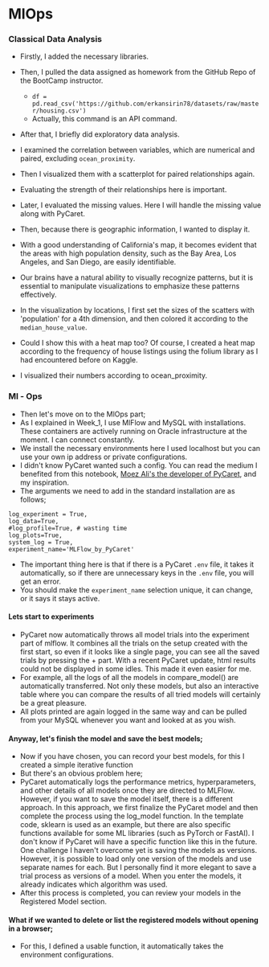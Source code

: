 # MlOps


### Classical Data Analysis

* Firstly, I added the necessary libraries.
* Then, I pulled the data assigned as homework from the GitHub Repo of the BootCamp instructor.

  * `df = pd.read_csv('https://github.com/erkansirin78/datasets/raw/master/housing.csv')`
  * Actually, this command is an API command.
* After that, I briefly did exploratory data analysis.
* I examined the correlation between variables, which are numerical and paired, excluding `ocean_proximity`.
* Then I visualized them with a scatterplot for paired relationships again.
* Evaluating the strength of their relationships here is important.
* Later, I evaluated the missing values. Here I will handle the missing value along with PyCaret.
* Then, because there is geographic information, I wanted to display it.
* With a good understanding of California's map, it becomes evident that the areas with high population density, such as the Bay Area, Los Angeles, and San Diego, are easily identifiable.
* Our brains have a natural ability to visually recognize patterns, but it is essential to manipulate visualizations to emphasize these patterns effectively.
* In the visualization by locations, I first set the sizes of the scatters with 'population' for a 4th dimension, and then colored it according to the `median_house_value`.
* Could I show this with a heat map too? Of course, I created a heat map according to the frequency of house listings using the folium library as I had encountered before on Kaggle.
* I visualized their numbers according to ocean_proximity.

### Ml - Ops

* Then let's move on to the MlOps part;
* As I explained in Week_1, I use MlFlow and MySQL with installations. These containers are actively running on Oracle infrastructure at the moment. I can connect constantly.
* We install the necessary environments here I used localhost but you can use your own ip address or private configurations.
* I didn't know PyCaret wanted such a config. You can read the medium I benefited from this notebook, [Moez Ali&#39;s the developer of PyCaret](https://moez-62905.medium.com/simplify-mlops-with-pycaret-mlflow-and-dagshub-366c768f0dac), and my inspiration.
* The arguments we need to add in the standard installation are as follows;

```
log_experiment = True,
log_data=True,
#log_profile=True, # wasting time
log_plots=True,
system_log = True,
experiment_name='MLFlow_by_PyCaret'
```

* The important thing here is that if there is a PyCaret `.env` file, it takes it automatically, so if there are unnecessary keys in the `.env` file, you will get an error.
* You should make the `experiment_name` selection unique, it can change, or it says it stays active.

#### Lets start to experiments

* PyCaret now automatically throws all model trials into the experiment part of mlflow. It combines all the trials on the setup created with the first start, so even if it looks like a single page, you can see all the saved trials by pressing the + part. With a recent PyCaret update, html results could not be displayed in some idles. This made it even easier for me.
* For example, all the logs of all the models in compare_model() are automatically transferred. Not only these models, but also an interactive table where you can compare the results of all tried models will certainly be a great pleasure.
* All plots printed are again logged in the same way and can be pulled from your MySQL whenever you want and looked at as you wish.

#### Anyway, let's finish the model and save the best models;

* Now if you have chosen, you can record your best models, for this I created a simple iterative function
* But there's an obvious problem here;
* PyCaret automatically logs the performance metrics, hyperparameters, and other details of all models once they are directed to MLFlow. However, if you want to save the model itself, there is a different approach. In this approach, we first finalize the PyCaret model and then complete the process using the log_model function. In the template code, sklearn is used as an example, but there are also specific functions available for some ML libraries (such as PyTorch or FastAI). I don't know if PyCaret will have a specific function like this in the future. One challenge I haven't overcome yet is saving the models as versions. However, it is possible to load only one version of the models and use separate names for each. But I personally find it more elegant to save a trial process as versions of a model. When you enter the models, it already indicates which algorithm was used.
* After this process is completed, you can review your models in the Registered Model section.

#### What if we wanted to delete or list the registered models without opening in a browser;

* For this, I defined a usable function, it automatically takes the environment configurations.
